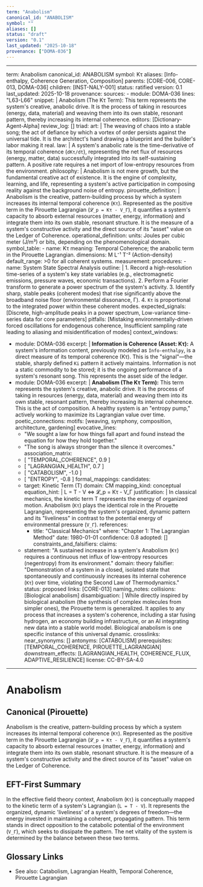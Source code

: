 ```yaml
---
term: "Anabolism"
canonical_id: "ANABOLISM"
symbol: ""
aliases: []
status: "draft"
version: "0.1"
last_updated: "2025-10-18"
provenance: ["DOMA-036"]
---
```


---
term: Anabolism
canonical_id: ANABOLISM
symbol: Kτ
aliases: [Info-enthalpy, Coherence Generation, Composition]
parents: [CORE-006, CORE-013, DOMA-036]
children: [INST-NALY-001]
status: ratified
version: 0.1
last_updated: 2025-10-18
provenance:
  sources:
    - module: DOMA-036
      lines: "L63-L66"
      snippet: |
        Anabolism (The Kτ Term): This term represents the system's creative, anabolic drive. It is the process of taking in resources (energy, data, material) and weaving them into its own stable, resonant pattern, thereby increasing its internal coherence.
  editors: [Dictionary-Agent-Alpha]
  review_log: []
triad:
  art: |
    The weaving of chaos into a stable song; the act of defiance by which a vortex of order persists against the universal tide. It is the architect's hand drawing a blueprint and the builder's labor making it real.
  law: |
    A system's anabolic rate is the time-derivative of its temporal coherence (`dKτ/dt`), representing the net flux of resources (energy, matter, data) successfully integrated into its self-sustaining pattern. A positive rate requires a net import of low-entropy resources from the environment.
  philosophy: |
    Anabolism is not mere growth, but the fundamental creative act of existence. It is the engine of complexity, learning, and life, representing a system's active participation in composing reality against the background noise of entropy.
pirouette_definition: |
  Anabolism is the creative, pattern-building process by which a system increases its internal temporal coherence (`Kτ`). Represented as the positive term in the Pirouette Lagrangian (`𝓛_p = Kτ - V_Γ`), it quantifies a system's capacity to absorb external resources (matter, energy, information) and integrate them into its own stable, resonant structure. It is the measure of a system's constructive activity and the direct source of its "asset" value on the Ledger of Coherence.
operational_definition:
  units: Joules per cubic meter (J/m³) or bits, depending on the phenomenological domain.
  symbol_table:
    - name: Kτ
      meaning: Temporal Coherence; the anabolic term in the Pirouette Lagrangian.
      dimensions: M L⁻¹ T⁻² (Action-density)
      default_range: >0 for all coherent systems.
  measurement:
    procedures:
      - name: System State Spectral Analysis
        outline: |
          1. Record a high-resolution time-series of a system's key state variables (e.g., electromagnetic emissions, pressure waves, economic transactions).
          2. Perform a Fourier transform to generate a power spectrum of the system's activity.
          3. Identify sharp, stable peaks (coherent modes) that rise significantly above the broadband noise floor (environmental dissonance, Γ).
          4. `Kτ` is proportional to the integrated power within these coherent modes.
        expected_signals: [Discrete, high-amplitude peaks in a power spectrum, Low-variance time-series data for core parameters]
        pitfalls: [Mistaking environmentally-driven forced oscillations for endogenous coherence, Insufficient sampling rate leading to aliasing and misidentification of modes]
context_windows:
  - module: DOMA-036
    excerpt: |
      **Information is Coherence (Asset: Kτ):** A system's information content, previously modeled as `Info-enthalpy`, is a direct measure of its temporal coherence (Kτ). This is the "signal"—the stable, sharply defined `Ki` pattern it actively maintains. Information is not a static commodity to be stored; it is the ongoing performance of a system's resonant song. This represents the asset side of the ledger.
  - module: DOMA-036
    excerpt: |
      **Anabolism (The Kτ Term):** This term represents the system's creative, anabolic drive. It is the process of taking in resources (energy, data, material) and weaving them into its own stable, resonant pattern, thereby increasing its internal coherence. This is the act of composition. A healthy system is an "entropy pump," actively working to maximize its Lagrangian value over time.
poetic_connections:
  motifs: [weaving, symphony, composition, architecture, gardening]
  evocative_lines:
    - "We sought a law for how things fall apart and found instead the equation for how they hold together."
    - "The song is always stronger than the silence it overcomes."
  association_matrix:
    - [ "TEMPORAL_COHERENCE", 0.9 ]
    - [ "LAGRANGIAN_HEALTH", 0.7 ]
    - [ "CATABOLISM", -1.0 ]
    - [ "ENTROPY", -0.8 ]
formal_mappings:
  candidates:
    - target: Kinetic Term (T)
      domain: CM
      mapping_kind: conceptual
      equation_hint: |
        L = T - V  <=>  𝓛_p = Kτ - V_Γ
      justification: |
        In classical mechanics, the kinetic term T represents the energy of organized motion. Anabolism (`Kτ`) plays the identical role in the Pirouette Lagrangian, representing the system's organized, dynamic pattern and its "liveliness" in contrast to the potential energy of environmental pressure (`V_Γ`).
      references:
        - title: "Classical Mechanics"
          where: "Chapter 1: The Lagrangian Method"
          date: 1980-01-01
      confidence: 0.8
  adopted: []
constraints_and_falsifiers:
  claims:
    - statement: "A sustained increase in a system's Anabolism (`Kτ`) requires a continuous net influx of low-entropy resources (negentropy) from its environment."
      domain: theory
      falsifier: "Demonstration of a system in a closed, isolated state that spontaneously and continuously increases its internal coherence (`Kτ`) over time, violating the Second Law of Thermodynamics."
      status: proposed
      links: [CORE-013]
naming_notes:
  collisions: [Biological anabolism]
  disambiguation: |
    While directly inspired by biological anabolism (the synthesis of complex molecules from simpler ones), the Pirouette term is generalized. It applies to any process that increases a system's coherence, including a star fusing hydrogen, an economy building infrastructure, or an AI integrating new data into a stable world model. Biological anabolism is one specific instance of this universal dynamic.
crosslinks:
  near_synonyms: []
  antonyms: [CATABOLISM]
  prerequisites: [TEMPORAL_COHERENCE, PIROUETTE_LAGRANGIAN]
  downstream_effects: [LAGRANGIAN_HEALTH, COHERENCE_FLUX, ADAPTIVE_RESILIENCE]
license: CC-BY-SA-4.0
---

# Anabolism

## Canonical (Pirouette)
Anabolism is the creative, pattern-building process by which a system increases its internal temporal coherence (`Kτ`). Represented as the positive term in the Pirouette Lagrangian (`𝓛_p = Kτ - V_Γ`), it quantifies a system's capacity to absorb external resources (matter, energy, information) and integrate them into its own stable, resonant structure. It is the measure of a system's constructive activity and the direct source of its "asset" value on the Ledger of Coherence.

## EFT-First Summary
In the effective field theory context, Anabolism (`Kτ`) is conceptually mapped to the kinetic term of a system's Lagrangian (`L = T - V`). It represents the organized, dynamic 'liveliness' of a system's degrees of freedom—the energy invested in maintaining a coherent, propagating pattern. This term stands in direct opposition to the catabolic potential of the environment (`V_Γ`), which seeks to dissipate the pattern. The net vitality of the system is determined by the balance between these two terms.

## Glossary Links
- See also: Catabolism, Lagrangian Health, Temporal Coherence, Pirouette Lagrangian